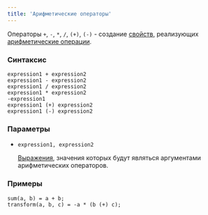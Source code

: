 ```yaml
---
title: 'Арифметические операторы'
---
```


Операторы `+`, `-`, `*`, `/`, `(+)`, `(-)` - создание [свойств](Properties.md), реализующих [арифметические операции](Arithmetic_operators_+_-_etc.md).

### Синтаксис

    expression1 + expression2  
    expression1 - expression2  
    expression1 / expression2  
    expression1 * expression2  
    -expression1
    expression1 (+) expression2  
    expression1 (-) expression2  

### Параметры

- `expression1, expression2`

    [Выражения](Expression.md), значения которых будут являться аргументами арифметических операторов.

### Примеры

```lsf
sum(a, b) = a + b;
transform(a, b, c) = -a * (b (+) c);
```
